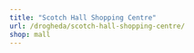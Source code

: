 ```yaml
---
title: "Scotch Hall Shopping Centre"
url: /drogheda/scotch-hall-shopping-centre/
shop: mall
---
```

